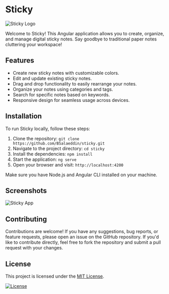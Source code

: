 # Sticky

![Sticky Logo](https://shuaa-sticky.netlify.app/assets/img/logo-text.png)

Welcome to Sticky! This Angular application allows you to create, organize, and manage digital sticky notes. Say goodbye to traditional paper notes cluttering your workspace!

## Features

- Create new sticky notes with customizable colors.
- Edit and update existing sticky notes.
- Drag and drop functionality to easily rearrange your notes.
- Organize your notes using categories and tags.
- Search for specific notes based on keywords.
- Responsive design for seamless usage across devices.

## Installation

To run Sticky locally, follow these steps:

1. Clone the repository: `git clone https://github.com/BSalaeddin/sticky.git`
2. Navigate to the project directory: `cd sticky`
3. Install the dependencies: `npm install`
4. Start the application: `ng serve`
5. Open your browser and visit: `http://localhost:4200`

Make sure you have Node.js and Angular CLI installed on your machine.

## Screenshots

![Sticky App](./images/screenshot.png)

## Contributing

Contributions are welcome! If you have any suggestions, bug reports, or feature requests, please open an issue on the GitHub repository. If you'd like to contribute directly, feel free to fork the repository and submit a pull request with your changes.


## License

This project is licensed under the [MIT License](LICENSE).

[![License](https://img.shields.io/badge/License-MIT-blue.svg)](https://opensource.org/licenses/MIT)

